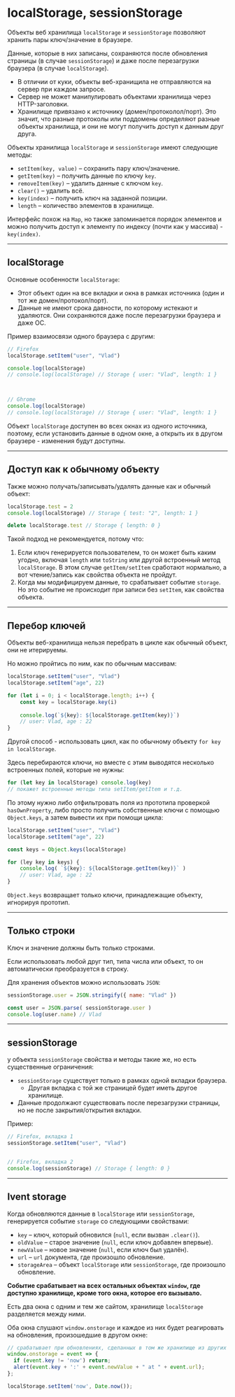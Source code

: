 # localStorage, sessionStorage

Объекты веб хранилища `localStorage` и `sessionStorage` позволяют хранить пары ключ/значение в браузере.

Данные, которые в них записаны, сохраняются после обновления страницы (в случае `sessionStorage`) и даже после перезагрузки браузера (в случае `localStorage`).

* В отличии от куки, объекты веб-хранищила не отправляются на сервер при каждом запросе.
* Сервер не может манипулировать объектами хранилища через HTTP-заголовки.
* Хранилище привязано к источнику (домен/протоколол/порт). Это значит, что разные протоколы или поддомены определяют разные объекты хранилища, и они не могут получить доступ к данным друг друга.

Объекты хранилища `localStorage` и `sessionStorage` имеют следующие методы:

* `setItem(key, value)` – сохранить пару ключ/значение.
* `getItem(key)` – получить данные по ключу `key`.
* `removeItem(key)` – удалить данные с ключом `key`.
* `clear()` – удалить всё.
* `key(index)` – получить ключ на заданной позиции.
* `length` – количество элементов в хранилище.

Интерфейс похож на `Map`, но также запоминается порядок элементов и можно получить доступ к элементу по индексу (почти как у массива) - `key(index)`.
***

## localStorage

Основные особенности `localStorage`:
* Этот объект один на все вкладки и окна в рамках источника (один и тот же домен/протокол/порт).
* Данные не имеют срока давности, по которому истекают и удаляются. Они сохраняются даже после перезагрузки браузера и даже ОС.

Пример взаимосвязи одного браузера с другим: 

```javascript
// Firefox
localStorage.setItem("user", "Vlad")

console.log(localStorage) 
// console.log(localStorage) // Storage { user: "Vlad", length: 1 }



// Ghrome
console.log(localStorage) 
// console.log(localStorage) // Storage { user: "Vlad", length: 1 }
```

Объект `localStorage` доступен во всех окнах из одного источника, поэтому, если установить данные в одном окне, а открыть их в другом браузере - изменения будут доступны.
***

## Доступ как к обычному объекту

Также можно получать/записывать/удалять данные как и обычный объект: 

```javascript
localStorage.test = 2
console.log(localStorage) // Storage { test: "2", length: 1 }

delete localStorage.test // Storage { length: 0 }
```

Такой подход не рекомендуется, потому что: 
1. Если ключ генерируется пользователем, то он может быть каким угодно, включая `length` или `toString` или другой встроенный метод `localStorage`. В этом случае `getItem/setItem` сработают нормально, а вот чтение/запись как свойства объекта не пройдут.
2. Когда мы модифицируем данные, то срабатывает событие `storage`. Но это событие не происходит при записи без `setItem`, как свойства объекта. 
***

## Перебор ключей

Объекты веб-хранилища нельзя перебрать в цикле как обычный объект, они не итерируемы.

Но можно пройтись по ним, как по обычным массивам:

```javascript
localStorage.setItem("user", "Vlad") 
localStorage.setItem("age", 22) 

for (let i = 0; i < localStorage.length; i++) {
    const key = localStorage.key(i)
    
    console.log(`${key}: ${localStorage.getItem(key)}`)
    // user: Vlad, age : 22
}
```

Другой способ - использовать цикл, как по обычному объекту `for key in localStorage`.

Здесь перебираются ключи, но вместе с этим выводятся несколько встроенных полей, которые не нужны:

```javascript
for (let key in localStorage) console.log(key) 
// покажет встроенные методы типа setItem/getItem и т.д.
```

По этому нужно либо отфильтровать поля из прототипа проверкой `hasOwnProperty`, либо просто получить собственные ключи с помощью `Object.keys`, а затем вывести их при помощи цикла:

```javascript
localStorage.setItem("user", "Vlad") 
localStorage.setItem("age", 22) 

const keys = Object.keys(localStorage)

for (ley key in keys) {
    console.log( `${key}: ${localStorage.getItem(key)}` )
    // user: Vlad, age : 22
}
```

`Object.keys` возвращает только ключи, принадлежащие объекту, игнорируя прототип.
***

## Только строки

Ключ и значение должны быть только строками.

Если использовать любой друг тип, типа числа или объект, то он автоматически преобразуется в строку.

Для хранения объектов можно использовать `JSON`:

```javascript
sessionStorage.user = JSON.stringify({ name: "Vlad" })

const user = JSON.parse( sessionStorage.user )
console.log(user.name) // Vlad
```
***

## sessionStorage

у объекта `sessionStorage` свойства и методы такие же, но есть существенные ограничения:
* `sessionStorage` существует только в рамках одной вкладки браузера.
    * Другая вкладка с той же страницей будет иметь другое хранилище.
* Данные продолжают существовать после перезагрузки страницы, но не после закрытия/открытия вкладки.

Пример: 

```javascript
// Firefox, вкладка 1
sessionStorage.setItem("user", "Vlad")


// Firefox, вкладка 2
console.log(sessionStorage) // Storage { length: 0 }
```
***

## Ivent storage

Когда обновляются данные в `localStorage` или `sessionStorage`, генерируется событие `storage` со следующими свойствами:
* `key` – ключ, который обновился (`null`, если вызван `.clear()`).
* `oldValue` – старое значение (`null`, если ключ добавлен впервые).
* `newValue` – новое значение (`null`, если ключ был удалён).
* `url` – `url` документа, где произошло обновление.
* `storageArea` – объект `localStorage` или `sessionStorage`, где произошло обновление.

**Событие срабатывает на всех остальных объектах `window`, где доступно хранилище, кроме того окна, которое его вызывало.**

Есть два окна с одним и тем же сайтом, хранилище `localStorage` разделяется между ними.

Оба окна слушают `window.onstorage` и каждое из них будет реагировать на обновления, произошедшие в другом окне:

```javascript
// срабатывает при обновлениях, сделанных в том же хранилище из других документов
window.onstorage = event => {
  if (event.key != 'now') return;
  alert(event.key + ':' + event.newValue + " at " + event.url);
};

localStorage.setItem('now', Date.now());
```